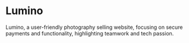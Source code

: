 # Lumino
 Lumino, a user-friendly photography selling website, focusing on secure  payments and functionality, highlighting teamwork and tech passion.
